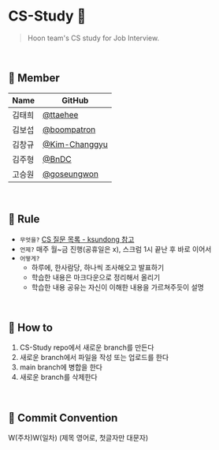 # CS-Study 📘
> Hoon team's CS study for Job Interview.  

<br/>
  
## 📍 Member

| Name   | GitHub                                         |
| ------ | ---------------------------------------------- |
| 김태희 | [@ttaehee](https://github.com/ttaehee) |
| 김보섭 | [@boompatron](https://github.com/boompatron) |
| 김창규 | [@Kim-Changgyu](https://github.com/Kim-Changgyu) |
| 김주형 | [@BnDC](https://github.com/BnDC) |
| 고승원 | [@goseungwon](https://github.com/goseungwon) |

<br/> 

## 📍 Rule
- `무엇을?` [CS 질문 목록 - ksundong 참고](https://github.com/ksundong/backend-interview-question)
- `언제?` 매주 월~금 진행(공휴일은 x), 스크럼 1시 끝난 후 바로 이어서
- `어떻게?` 
  - 하루에, 한사람당, 하나씩 조사해오고 발표하기
  - 학습한 내용은 마크다운으로 정리해서 올리기
  - 학습한 내용 공유는 자신이 이해한 내용을 가르쳐주듯이 설명

<br/>

## 📍 How to

1. CS-Study repo에서 새로운 branch를 만든다
2. 새로운 branch에서 파일을 작성 또는 업로드를 한다
3. main branch에 병합을 한다
4. 새로운 branch를 삭제한다

<br/>

## 📍 Commit Convention
W(주차)W(일차) (제목 영어로, 첫글자만 대문자)

<br/>
